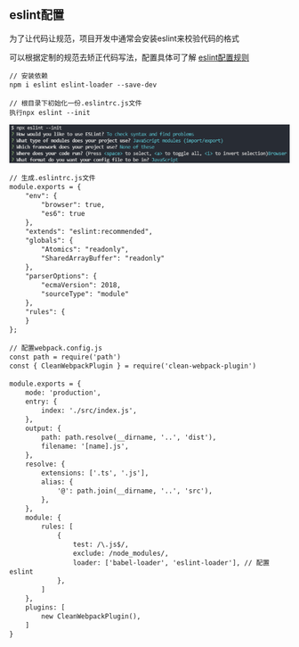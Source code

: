 ## eslint配置

为了让代码让规范，项目开发中通常会安装eslint来校验代码的格式

可以根据定制的规范去矫正代码写法，配置具体可了解 [eslint配置规则](https://cn.eslint.org)
    
    // 安装依赖
    npm i eslint eslint-loader --save-dev
    
    // 根目录下初始化一份.eslintrc.js文件
    执行npx eslint --init
    
![Alt text](./imgs/12-01.png)
    
    // 生成.eslintrc.js文件
    module.exports = {
        "env": {
            "browser": true,
            "es6": true
        },
        "extends": "eslint:recommended",
        "globals": {
            "Atomics": "readonly",
            "SharedArrayBuffer": "readonly"
        },
        "parserOptions": {
            "ecmaVersion": 2018,
            "sourceType": "module"
        },
        "rules": {
        }
    };
    
    // 配置webpack.config.js
    const path = require('path')
    const { CleanWebpackPlugin } = require('clean-webpack-plugin')
    
    module.exports = {
        mode: 'production',
        entry: {
            index: './src/index.js',
        },
        output: {
            path: path.resolve(__dirname, '..', 'dist'),
            filename: '[name].js',
        },
        resolve: {
            extensions: ['.ts', '.js'],
            alias: {
                '@': path.join(__dirname, '..', 'src'),
            },
        },
        module: {
            rules: [
                {
                    test: /\.js$/,
                    exclude: /node_modules/,
                    loader: ['babel-loader', 'eslint-loader'], // 配置eslint
                },
            ]
        },
        plugins: [
            new CleanWebpackPlugin(),
        ]
    }
